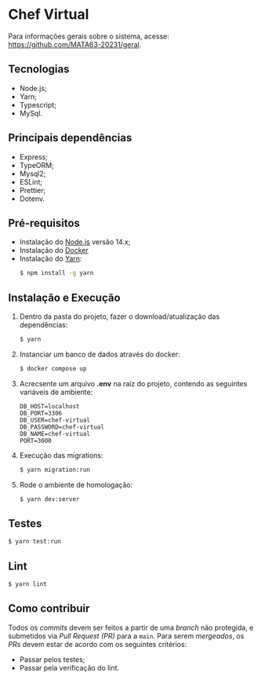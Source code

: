 # Chef Virtual

Para informações gerais sobre o sistema, acesse: https://github.com/MATA63-20231/geral.

## Tecnologias
* Node.js;
* Yarn;
* Typescript;
* MySql.

## Principais dependências
* Express;
* TypeORM;
* Mysql2;
* ESLint;
* Prettier;
* Dotenv.

## Pré-requisitos
* Instalação do [Node.js](https://nodejs.org/en/download) versão 14.x;
* Instalação do [Docker](https://docs.docker.com/engine/install/)
* Instalação do [Yarn](https://yarnpkg.com/):
   ```bash
   $ npm install -g yarn
   ```

## Instalação e Execução
1. Dentro da pasta do projeto, fazer o download/atualização das dependências:
   ```bash
   $ yarn
   ```
2. Instanciar um banco de dados através do docker:
    ```bash
   $ docker compose up
   ```

3. Acrecsente um arquivo **.env** na raíz do projeto, contendo as seguintes variáveis de ambiente:
    ```
    DB_HOST=localhost
    DB_PORT=3306
    DB_USER=chef-virtual
    DB_PASSWORD=chef-virtual
    DB_NAME=chef-virtual
    PORT=3000
    ```
  
4. Execução das migrations:
   ```bash
   $ yarn migration:run
   ```

5. Rode o ambiente de homologação:
   ```bash
   $ yarn dev:server
   ```

## Testes
```bash
$ yarn test:run
```

## Lint
```bash
$ yarn lint
```

## Como contribuir
Todos os _commits_ devem ser feitos a partir de uma _branch_ não protegida, e submetidos via _Pull Request (PR)_ para a `main`. Para serem _mergeados_, os _PRs_ devem estar de acordo com os seguintes critérios:

- Passar pelos testes;
- Passar pela verificação do lint.
